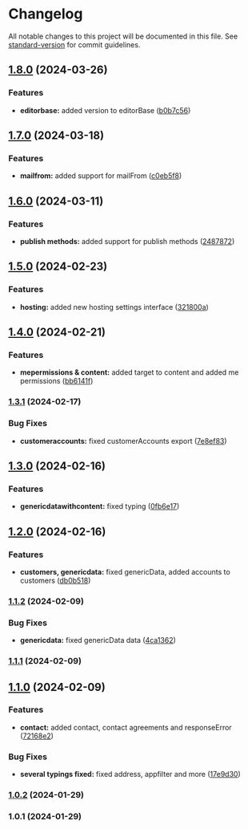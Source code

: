 # Changelog

All notable changes to this project will be documented in this file. See [standard-version](https://github.com/conventional-changelog/standard-version) for commit guidelines.

## [1.8.0](https://github.com/lilaquadrat/interfaces/compare/v1.7.0...v1.8.0) (2024-03-26)


### Features

* **editorbase:** added version to editorBase ([b0b7c56](https://github.com/lilaquadrat/interfaces/commit/b0b7c56bb8d1d75cfc88b725deaad9f64b273747))

## [1.7.0](https://github.com/lilaquadrat/interfaces/compare/v1.6.0...v1.7.0) (2024-03-18)


### Features

* **mailfrom:** added support for mailFrom ([c0eb5f8](https://github.com/lilaquadrat/interfaces/commit/c0eb5f87a85cbace9551d84f37f4afb11c357339))

## [1.6.0](https://github.com/lilaquadrat/interfaces/compare/v1.5.0...v1.6.0) (2024-03-11)


### Features

* **publish methods:** added support for publish methods ([2487872](https://github.com/lilaquadrat/interfaces/commit/248787278607722f9a7f0dbc35669c8707f5b029))

## [1.5.0](https://github.com/lilaquadrat/interfaces/compare/v1.4.0...v1.5.0) (2024-02-23)


### Features

* **hosting:** added new hosting settings interface ([321800a](https://github.com/lilaquadrat/interfaces/commit/321800abc7ecabad1000f69f4e588bce63c79a3b))

## [1.4.0](https://github.com/lilaquadrat/interfaces/compare/v1.3.1...v1.4.0) (2024-02-21)


### Features

* **mepermissions & content:** added target to content and added me permissions ([bb6141f](https://github.com/lilaquadrat/interfaces/commit/bb6141f3425f370a0de0baf669ce1ae97d90a721))

### [1.3.1](https://github.com/lilaquadrat/interfaces/compare/v1.3.0...v1.3.1) (2024-02-17)


### Bug Fixes

* **customeraccounts:** fixed customerAccounts export ([7e8ef83](https://github.com/lilaquadrat/interfaces/commit/7e8ef83c5750dc5d75f17b2bd68211c0316e08b9))

## [1.3.0](https://github.com/lilaquadrat/interfaces/compare/v1.2.0...v1.3.0) (2024-02-16)


### Features

* **genericdatawithcontent:** fixed typing ([0fb6e17](https://github.com/lilaquadrat/interfaces/commit/0fb6e175725007f7b4fa7fed583382767355475f))

## [1.2.0](https://github.com/lilaquadrat/interfaces/compare/v1.1.2...v1.2.0) (2024-02-16)


### Features

* **customers, genericdata:** fixed genericData, added accounts to customers ([db0b518](https://github.com/lilaquadrat/interfaces/commit/db0b518f143160bfcd1a391ca0eede24a967a6b1))

### [1.1.2](https://github.com/lilaquadrat/interfaces/compare/v1.1.1...v1.1.2) (2024-02-09)


### Bug Fixes

* **genericdata:** fixed genericData data ([4ca1362](https://github.com/lilaquadrat/interfaces/commit/4ca13628661e1c92594e65c18c48563cec52bb41))

### [1.1.1](https://github.com/lilaquadrat/interfaces/compare/v1.1.0...v1.1.1) (2024-02-09)

## [1.1.0](https://github.com/lilaquadrat/interfaces/compare/v1.0.2...v1.1.0) (2024-02-09)


### Features

* **contact:** added contact, contact agreements and responseError ([72168e2](https://github.com/lilaquadrat/interfaces/commit/72168e2fbe0f6a0f5a5d87c721f5d2ab9d57fff4))


### Bug Fixes

* **several typings fixed:** fixed address, appfilter and more ([17e9d30](https://github.com/lilaquadrat/interfaces/commit/17e9d30765f6809682d90ad2c7d7e3a66b9e6ba0))

### [1.0.2](https://github.com/lilaquadrat/interfaces/compare/v1.0.1...v1.0.2) (2024-01-29)

### 1.0.1 (2024-01-29)
